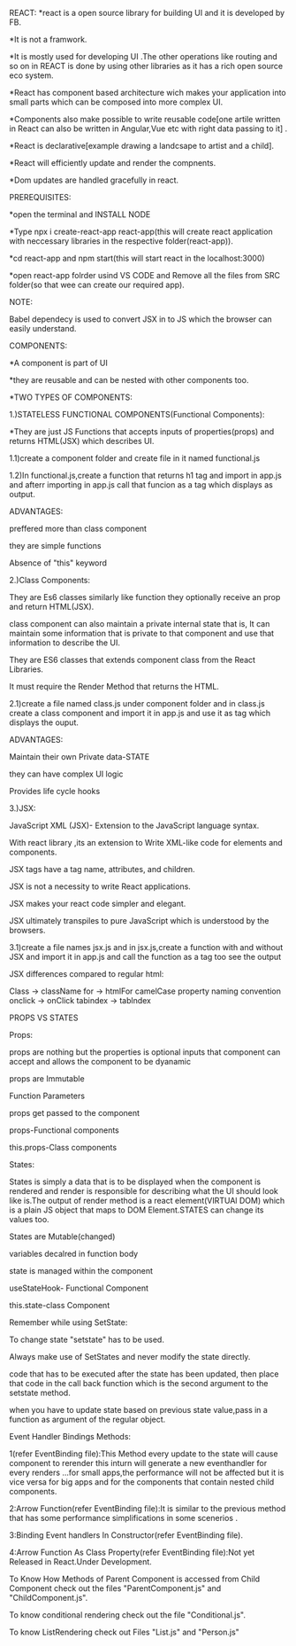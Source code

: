 REACT:
*react is a open source library for building UI and it is  developed by FB.

*It is not a framwork.

*It is mostly used for developing UI .The other operations like routing and so on in REACT is done by using other libraries as it has a rich open source eco system.

*React has component based architecture wich makes your application into small parts which can be composed into more complex UI.

*Components also make possible to write reusable code[one artile written in React  can also be written in Angular,Vue etc with right data passing to it] .

*React is declarative[example drawing a landcsape to artist and a child].

*React will efficiently update and render  the compnents.

*Dom updates are handled gracefully in react.

PREREQUISITES:

*open the terminal  and INSTALL NODE

*Type npx i  create-react-app react-app<name of app>(this will create react application with neccessary libraries in the respective folder(react-app)).

*cd react-app and npm start(this will start react in the localhost:3000)

*open react-app folrder usind VS CODE and Remove all the files from SRC folder(so that wee can create our required app).

NOTE:

Babel dependecy is used to convert JSX in to JS which the browser can easily understand.

COMPONENTS:

*A component is part of UI

*they are reusable and can be nested with other components too.

*TWO TYPES OF COMPONENTS:

1.)STATELESS FUNCTIONAL COMPONENTS(Functional Components):

*They are just JS Functions that accepts inputs of properties(props) and returns HTML(JSX) which describes UI.

1.1)create a component folder and  create file in it named functional.js

1.2)In functional.js,create a function that returns h1 tag and import in app.js and afterr importing in app.js call that funcion as a tag  which displays as output.




ADVANTAGES:

preffered more than class component

they are simple functions

Absence of "this" keyword

2.)Class Components:

They are Es6 classes similarly like function they optionally receive an prop  and return HTML(JSX).

class component can also maintain a private internal state that is, It can maintain some information that is private to that component and use that information to describe the UI.


They are ES6 classes that extends component class from the React Libraries.

It must require the Render Method that returns the HTML.

2.1)create a file named class.js under component folder and in class.js create a class component and import it in app.js and use it as tag which displays the ouput.

ADVANTAGES:

Maintain their own Private data-STATE

they can have complex UI logic 

Provides life cycle hooks


3.)JSX:

JavaScript XML (JSX)- Extension to the JavaScript language syntax.

With react library ,its an extension to Write XML-like code for elements and components.

JSX tags have a tag name, attributes, and children.

JSX is not a necessity to write React applications.

JSX makes your react code simpler and elegant.

JSX ultimately transpiles to pure JavaScript which is understood by the browsers.

3.1)create a file names jsx.js and in jsx.js,create a function with and without JSX and import it in app.js and call the function as a tag too see the output

JSX differences compared to regular html:

Class -> className
for -> htmlFor
camelCase property naming convention
onclick -> onClick
tabindex -> tablndex


PROPS VS STATES

Props:

props are nothing but the properties is optional inputs that component can accept and allows the component to be dyanamic

props are Immutable

Function Parameters

props get passed to the component

props-Functional components

this.props-Class components

States:

States is simply a data  that is to be displayed when the component is rendered and render is responsible for describing what the UI should look like is.The output of render method is a react element(VIRTUAl DOM) which is a plain JS object that maps to DOM Element.STATES can change its values too.

States are Mutable(changed)

variables decalred in function body

state is managed within the component

useStateHook- Functional Component

this.state-class Component

Remember while using SetState:

To change state "setstate" has to be used.

Always make use of SetStates and never modify the state directly.

code that has to be executed after the state has been updated, then place that code in the call back function which is the second argument to the setstate method.

when you have to update state based on previous state value,pass in a function as argument of the regular object.

Event Handler Bindings Methods:

1(refer EventBinding file):This Method every update to the state will cause component to rerender this inturn will generate a new eventhandler for every renders ...for small apps,the performance will not be affected but it is vice versa for big apps and for the components that contain nested child components.

2:Arrow Function(refer EventBinding file):It is similar to the previous method that has some performance simplifications in some scenerios .

3:Binding Event handlers In Constructor(refer EventBinding file).

4:Arrow Function As Class Property(refer EventBinding file):Not yet Released in React.Under Development.

To Know How Methods of Parent Component is accessed from Child Component check out the files "ParentComponent.js" and "ChildComponent.js".

To know conditional rendering check out the file "Conditional.js".

To know ListRendering check out Files "List.js" and "Person.js"
